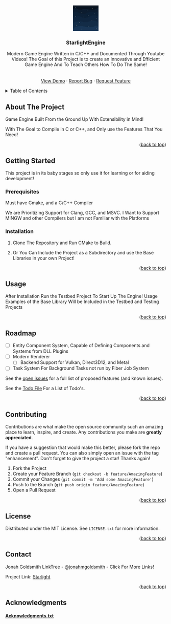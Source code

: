 <!-- Improved compatibility of back to top link: See: https://github.com/othneildrew/Best-README-Template/pull/73 -->
<a name="readme-top"></a>
<!--
*** Thanks for checking out the Best-README-Template. If you have a suggestion
*** that would make this better, please fork the repo and create a pull request
*** or simply open an issue with the tag "enhancement".
*** Don't forget to give the project a star!
*** Thanks again! Now go create something AMAZING! :D
-->



<!-- PROJECT SHIELDS -->
<!--
*** I'm using markdown "reference style" links for readability.
*** Reference links are enclosed in brackets [ ] instead of parentheses ( ).
*** See the bottom of this document for the declaration of the reference variables
*** for contributors-url, forks-url, etc. This is an optional, concise syntax you may use.
*** https://www.markdownguide.org/basic-syntax/#reference-style-links

[![Contributors][contributors-shield]][contributors-url]
[![Forks][forks-shield]][forks-url]
[![Stargazers][stars-shield]][stars-url]
[![Issues][issues-shield]][issues-url]
[![MIT License][license-shield]][license-url]
[![LinkedIn][linkedin-shield]][linkedin-url]
-->


<!-- PROJECT LOGO -->
<br />
<div align="center">
  <a href="https://github.com/JonahGoldsmith/StarlightEngine">
    <img src="repo_assets/logo.gif" alt="Logo" width="80" height="80">
  </a>

<h3 align="center">StarlightEngine</h3>

  <p align="center">
    Modern Game Engine Written in C/C++ and Documented Through Youtube Videos!
    The Goal of this Project is to create an Innovative and Efficient Game Engine
    And To Teach Others How To Do The Same!
    <br />
    <a href="https://github.com/JonahGoldsmith/StarlightEngine">
    <br />
    <br />
    <a href="https://github.com/JonahGoldsmith/StarlightEngine">View Demo</a>
    ·
    <a href="https://github.com/JonahGoldsmith/StarlightEngine/issues">Report Bug</a>
    ·
    <a href="https://github.com/JonahGoldsmith/StarlightEngine/issues">Request Feature</a>
  </p>
</div>



<!-- TABLE OF CONTENTS -->
<details>
  <summary>Table of Contents</summary>
  <ol>
    <li>
      <a href="#about-the-project">About The Project</a>
    </li>
    <li>
      <a href="#getting-started">Getting Started</a>
      <ul>
        <li><a href="#prerequisites">Prerequisites</a></li>
        <li><a href="#installation">Installation</a></li>
      </ul>
    </li>
    <li><a href="#usage">Usage</a></li>
    <li><a href="#roadmap">Roadmap</a></li>
    <li><a href="#contributing">Contributing</a></li>
    <li><a href="#license">License</a></li>
    <li><a href="#contact">Contact</a></li>
    <li><a href="#acknowledgments">References and Contributions</a></li>
  </ol>
</details>



<!-- ABOUT THE PROJECT -->
## About The Project

Game Engine Built From the Ground Up With Extensibility in Mind!

With The Goal to Compile in C or C++, and Only use the Features That You Need!

<p align="right">(<a href="#readme-top">back to top</a>)</p>

<!-- GETTING STARTED -->
## Getting Started

This project is in its baby stages so only  use it for learning or for aiding development!

### Prerequisites

Must have Cmake, and a C/C++ Compiler

We are Prioritizing Support for Clang, GCC, and MSVC.
I Want to Support MINGW and other Compilers but I am not Familiar with the Platforms


### Installation

1. Clone The Repository and Run CMake to Build.

2. Or You Can Include the Project as a Subdirectory and use the Base Libraries in your own Project!

<p align="right">(<a href="#readme-top">back to top</a>)</p>

<!-- USAGE EXAMPLES -->
## Usage

After Installation Run the Testbed Project To Start Up The Engine!
Usage Examples of the Base Library Will be Included in the Testbed and Testing Projects

<!-- _For more examples, please refer to the [Documentation](https://example.com)_ -->

<p align="right">(<a href="#readme-top">back to top</a>)</p>



<!-- ROADMAP -->
## Roadmap

- [ ] Entity Component System, Capable of Defining Components and Systems from DLL Plugins
- [ ] Modern Renderer
    - [ ] Backend Support for Vulkan, Direct3D12, and Metal
- [ ] Task System For Background Tasks not run by Fiber Job System

See the [open issues](https://github.com/JonahGoldsmith/StarlightEngine/issues) for a full list of proposed features (and known issues).

See the [Todo File](Todo.txt) For a List of Todo's.

<p align="right">(<a href="#readme-top">back to top</a>)</p>



<!-- CONTRIBUTING -->
## Contributing

Contributions are what make the open source community such an amazing place to learn, inspire, and create. Any contributions you make are **greatly appreciated**.

If you have a suggestion that would make this better, please fork the repo and create a pull request. You can also simply open an issue with the tag "enhancement".
Don't forget to give the project a star! Thanks again!

1. Fork the Project
2. Create your Feature Branch (`git checkout -b feature/AmazingFeature`)
3. Commit your Changes (`git commit -m 'Add some AmazingFeature'`)
4. Push to the Branch (`git push origin feature/AmazingFeature`)
5. Open a Pull Request

<p align="right">(<a href="#readme-top">back to top</a>)</p>



<!-- LICENSE -->
## License

Distributed under the MIT License. See `LICENSE.txt` for more information.

<p align="right">(<a href="#readme-top">back to top</a>)</p>



<!-- CONTACT -->
## Contact

Jonah Goldsmith LinkTree - [@jonahmgoldsmith](https://linktr.ee/jonahg0ldsmith) - Click For More Links!

Project Link: [Starlight](https://github.com/JonahGoldsmith/Starlight)

<p align="right">(<a href="#readme-top">back to top</a>)</p>



<!-- ACKNOWLEDGMENTS -->
## Acknowledgments
#### [Acknowledgments.txt](Acknowledgments.txt)


<!-- MARKDOWN LINKS & IMAGES -->
<!-- https://www.markdownguide.org/basic-syntax/#reference-style-links 
[contributors-shield]: https://img.shields.io/github/contributors/github_username/repo_name.svg?style=for-the-badge
[contributors-url]: https://github.com/github_username/repo_name/graphs/contributors
[forks-shield]: https://img.shields.io/github/forks/github_username/repo_name.svg?style=for-the-badge
[forks-url]: https://github.com/github_username/repo_name/network/members
[stars-shield]: https://img.shields.io/github/stars/github_username/repo_name.svg?style=for-the-badge
[stars-url]: https://github.com/github_username/repo_name/stargazers
[issues-shield]: https://img.shields.io/github/issues/github_username/repo_name.svg?style=for-the-badge
[issues-url]: https://github.com/github_username/repo_name/issues
[license-shield]: https://img.shields.io/github/license/github_username/repo_name.svg?style=for-the-badge
[license-url]: https://github.com/github_username/repo_name/blob/master/LICENSE.txt
[linkedin-shield]: https://img.shields.io/badge/-LinkedIn-black.svg?style=for-the-badge&logo=linkedin&colorB=555
[linkedin-url]: https://linkedin.com/in/linkedin_username
[product-screenshot]: images/screenshot.png
[Next.js]: https://img.shields.io/badge/next.js-000000?style=for-the-badge&logo=nextdotjs&logoColor=white
[Next-url]: https://nextjs.org/
[React.js]: https://img.shields.io/badge/React-20232A?style=for-the-badge&logo=react&logoColor=61DAFB
[React-url]: https://reactjs.org/
[Vue.js]: https://img.shields.io/badge/Vue.js-35495E?style=for-the-badge&logo=vuedotjs&logoColor=4FC08D
[Vue-url]: https://vuejs.org/
[Angular.io]: https://img.shields.io/badge/Angular-DD0031?style=for-the-badge&logo=angular&logoColor=white
[Angular-url]: https://angular.io/
[Svelte.dev]: https://img.shields.io/badge/Svelte-4A4A55?style=for-the-badge&logo=svelte&logoColor=FF3E00
[Svelte-url]: https://svelte.dev/
[Laravel.com]: https://img.shields.io/badge/Laravel-FF2D20?style=for-the-badge&logo=laravel&logoColor=white
[Laravel-url]: https://laravel.com
[Bootstrap.com]: https://img.shields.io/badge/Bootstrap-563D7C?style=for-the-badge&logo=bootstrap&logoColor=white
[Bootstrap-url]: https://getbootstrap.com
[JQuery.com]: https://img.shields.io/badge/jQuery-0769AD?style=for-the-badge&logo=jquery&logoColor=white
[JQuery-url]: https://jquery.com -->